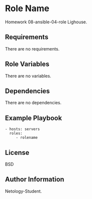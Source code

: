 Role Name
=========

Homework 08-ansible-04-role Lighouse.

Requirements
------------

There are no requirements.

Role Variables
--------------

There are no variables.

Dependencies
------------

There are no dependencies.

Example Playbook
----------------

    - hosts: servers
      roles:
         - rolename

License
-------

BSD

Author Information
------------------

Netology-Student.
